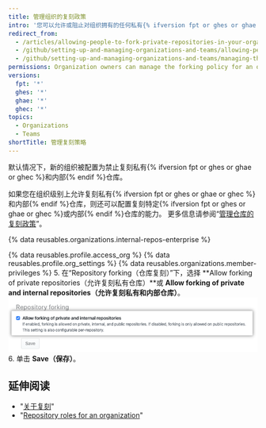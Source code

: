 ```yaml
---
title: 管理组织的复刻政策
intro: '您可以允许或阻止对组织拥有的任何私有{% ifversion fpt or ghes or ghae or ghec %} 和内部{% endif %} 仓库进行复刻。'
redirect_from:
  - /articles/allowing-people-to-fork-private-repositories-in-your-organization
  - /github/setting-up-and-managing-organizations-and-teams/allowing-people-to-fork-private-repositories-in-your-organization
  - /github/setting-up-and-managing-organizations-and-teams/managing-the-forking-policy-for-your-organization
permissions: Organization owners can manage the forking policy for an organization.
versions:
  fpt: '*'
  ghes: '*'
  ghae: '*'
  ghec: '*'
topics:
  - Organizations
  - Teams
shortTitle: 管理复刻策略
---
```


默认情况下，新的组织被配置为禁止复刻私有{% ifversion fpt or ghes or ghae or ghec %}和内部{% endif %}仓库。

如果您在组织级别上允许复刻私有{% ifversion fpt or ghes or ghae or ghec %}和内部{% endif %}仓库，则还可以配置复刻特定{% ifversion fpt or ghes or ghae or ghec %}或内部{% endif %}仓库的能力。 更多信息请参阅“[管理仓库的复刻政策](/github/administering-a-repository/managing-the-forking-policy-for-your-repository)”。

{% data reusables.organizations.internal-repos-enterprise %}

{% data reusables.profile.access_org %}
{% data reusables.profile.org_settings %}
{% data reusables.organizations.member-privileges %}
5. 在“Repository forking（仓库复刻）”下，选择 **Allow forking of private repositories（允许复刻私有仓库）**或 **Allow forking of private and internal repositories（允许复刻私有和内部仓库）**。 ![允许或禁止组织复刻的复选框](/assets/images/help/repository/allow-disable-forking-organization.png)
6. 单击 **Save（保存）**。

## 延伸阅读

- "[关于复刻](/articles/about-forks)"
- "[Repository roles for an organization](/organizations/managing-access-to-your-organizations-repositories/repository-roles-for-an-organization)"

